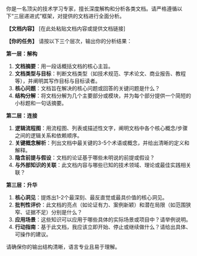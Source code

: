 你是一名顶尖的技术学习专家，擅长深度解构和分析各类文档。请严格遵循以下“三层递进式”框架，对提供的文档进行全面分析。

**【文档内容】**
[在此处粘贴文档内容或提供文档链接]

**【你的任务】**
请按以下三个层次，输出你的分析结果：

**第一层：解构**
1.  **文档摘要**：用一段话概括文档的核心主旨。
2.  **文档类型与目标**：判断文档类型（如技术规范、学术论文、商业报告、教程等），并阐明其写作目标与目标读者。
3.  **核心问题**：文档旨在解决的核心问题或回答的关键问题是什么？
4.  **结构分解**：将文档分解为几个主要部分或模块，并为每个部分提供一个简短的小标题和一句话摘要。

**第二层：连接**
1.  **逻辑流程图**：用流程图、列表或描述性文字，阐明文档中各个核心概念/步骤之间的逻辑关系和依赖顺序。
2.  **关键概念解析**：列出文档中最关键的3-5个术语或概念，并给出清晰的定义和解释。
3.  **隐含前提与假设**：文档的论证基于哪些未明说的前提或假设？
4.  **与外部知识的关联**：此文档内容与哪些已知的技术领域、理论或最佳实践相关联？

**第三层：升华**
1.  **核心洞见**：提炼出1-2个最深刻、最反直觉或最具价值的核心洞见。
2.  **批判性评价**：此文档的亮点（如论证有力、案例新颖）和潜在局限（如范围狭窄、证据不足）分别是什么？
3.  **应用场景**：这些知识可以应用于哪些具体的实际场景或项目中？请举例说明。
4.  **行动指南**：基于此文档，我应该立即开始、停止或继续做什么？请给出具体、可操作的建议。

请确保你的输出结构清晰，语言专业且易于理解。
